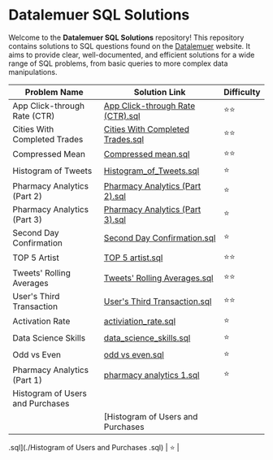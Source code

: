 # Datalemuer SQL Solutions

Welcome to the **Datalemuer SQL Solutions** repository! This repository contains solutions to SQL questions found on the [Datalemuer](https://datalemur.com) website. It aims to provide clear, well-documented, and efficient solutions for a wide range of SQL problems, from basic queries to more complex data manipulations.


| Problem Name                                  | Solution Link                                     | Difficulty  |
|----------------------------------------------|---------------------------------------------------|-------------|
| App Click-through Rate (CTR)                 | [App Click-through Rate (CTR).sql](./App%20Click-through%20Rate%20(CTR).sql) | ⭐⭐         |
| Cities With Completed Trades                 | [Cities With Completed Trades.sql](./Cities%20With%20Completed%20Trades.sql) | ⭐⭐         |
| Compressed Mean                              | [Compressed mean.sql](./Compressed%20mean.sql)   | ⭐⭐        |
| Histogram of Tweets                          | [Histogram_of_Tweets.sql](./Histogram_of_Tweets.sql) | ⭐        |
| Pharmacy Analytics (Part 2)                 | [Pharmacy Analytics (Part 2).sql](./Pharmacy%20Analytics%20(Part%202).sql) | ⭐        |
| Pharmacy Analytics (Part 3)                 | [Pharmacy Analytics (Part 3).sql](./Pharmacy%20Analytics%20(Part%203).sql) | ⭐        |
| Second Day Confirmation                      | [Second Day Confirmation.sql](./Second%20Day%20Confirmation.sql) | ⭐          |
| TOP 5 Artist                                 | [TOP 5 artist.sql](./TOP%205%20artist.sql)       | ⭐⭐         |
| Tweets' Rolling Averages                     | [Tweets' Rolling Averages.sql](./Tweets'%20Rolling%20Averages.sql) | ⭐⭐        |
| User's Third Transaction                     | [User's Third Transaction.sql](./User's%20Third%20Transaction.sql) | ⭐⭐         |
| Activation Rate                              | [activiation_rate.sql](./activiation_rate.sql)   | ⭐          |
| Data Science Skills                          | [data_science_skills.sql](./data_science_skills.sql) | ⭐         |
| Odd vs Even                                  | [odd vs even.sql](./odd%20vs%20even.sql)         | ⭐          |
| Pharmacy Analytics (Part 1)                 | [pharmacy analytics 1.sql](./pharmacy%20analytics%201.sql) | ⭐         |
| Histogram of Users and Purchases
                 | [Histogram of Users and Purchases
.sql](./Histogram of Users and Purchases
.sql) | ⭐         |
